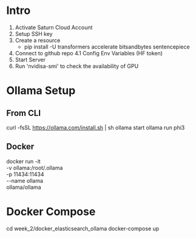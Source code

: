 

# Intro

1. Activate Saturn Cloud Account
2. Setup SSH key
3. Create a resource
    - pip install -U transformers accelerate bitsandbytes sentencepiece
4. Connect to github repo
    4.1 Config Env Variables (HF token)
5. Start Server
6. Run 'nvidisa-smi' to check the availability of GPU

# Ollama Setup

## From CLI

curl -fsSL https://ollama.com/install.sh | sh
ollama start
ollama run phi3

## Docker

docker run -it \
    -v ollama:/root/.ollama \
    -p 11434:11434 \
    --name ollama \
    ollama/ollama

# Docker Compose

cd week_2/docker_elasticsearch_ollama
docker-compose up
